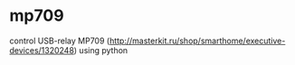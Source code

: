 # mp709
control USB-relay MP709 (http://masterkit.ru/shop/smarthome/executive-devices/1320248) using python
